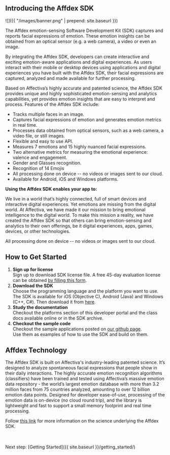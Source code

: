 ## Introducing the Affdex SDK

![]({{ "/images/banner.png" | prepend: site.baseurl }}) 

The Affdex emotion-sensing Software Development Kit (SDK) captures and reports facial expressions of emotion. These emotion insights can be obtained from an optical sensor (e.g. a web camera), a video or even an image.

By integrating the Affdex SDK, developers can create interactive and exciting emotion-aware applications and digital experiences. As users interact with their mobile or desktop devices using applications and digital experiences you have built with the Affdex SDK, their facial expressions are captured, analyzed and made available for further processing.


Based on Affectiva’s highly accurate and patented science, the Affdex SDK provides unique and highly sophisticated emotion-sensing and analytics capabilities, yet provides emotion insights that are easy to interpret and process. Features of the Affdex SDK include:  

* Tracks multiple faces in an image.  
* Captures facial expressions of emotion and generates emotion metrics in real time.  
* Processes data obtained from optical sensors, such as a web camera, a video file, or still images.  
* Flexible and easy to use API.  
* Measures 7 emotions and 15 highly nuanced facial expressions.  
* Two alternative metrics for measuring the emotional experience: valence and engagement.  
* Gender and Glasses recognition.  
* Recognition of 14 Emojis  
* All processing done on device -- no videos or images sent to our cloud.  
* Available for Android, iOS and Windows platforms.  


**Using the Affdex SDK enables your app to:**

We live in a world that’s highly connected, full of smart devices and interactive digital experiences.  Yet emotions are missing from the digital world.  At Affectiva, we have made it our mission to bring emotional intelligence to the digital world. To make this mission a reality, we have created the Affdex SDK so that others can bring emotion-sensing and analytics to their own offerings, be it digital experiences, apps, games, devices, or other technologies.

All processing done on device -- no videos or images sent to our cloud.  

## How to Get Started  
1. __Sign up for license__  
    Sign up to download SDK license file. A free 45-day evaluation license can be obtained 
    [by filling this form](http://www.affectiva.com/45-day-free-trial/).  
1. __Download the SDK__  
    Choose the programming language and the platform you want to use.  
    The SDK is available for iOS (Objective C), Android (Java) and Windows (C++, C#). Then download it from [here](http://developer.affectiva.com/downloads).  
1. __Study the documentation__  
    Checkout the platforms section of this developer portal and the class docs available online or in the SDK archive.  
1. __Checkout the sample code__  
    Checkout the sample applications posted on [our github page](http://github.com/Affectiva).  
    Use them as examples of how to use the SDK and build on them.  


## Affdex Technology

The Affdex SDK is built on Affectiva's industry-leading patented science. It’s designed to analyze spontaneous facial expressions that people show in their daily interactions.  The highly accurate emotion recognition algorithms (classifiers) have been trained and tested using Affectiva’s massive emotion data repository - the world’s largest emotion database with more than 3.2 million faces from 75 countries analyzed, amounting to over 12 billion emotion data points. Designed for developer ease-of-use, processing of the emotion data is on-device (no cloud round trip), and the library is lightweight and fast to support a small memory footprint and real time processing.

          
Follow <a href=http://www.affectiva.com/technology target=_blank>this link</a> for more information on the science underlying the Affdex SDK.

<br></br>
Next step: [Getting Started]({{ site.baseurl }}/getting_started/)
